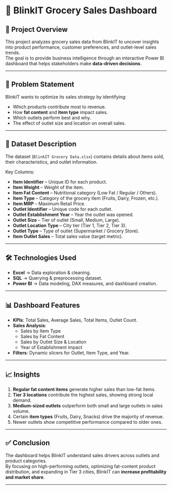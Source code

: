 # 🛒 BlinkIT Grocery Sales Dashboard  

## 📌 Project Overview  
This project analyzes grocery sales data from BlinkIT to uncover insights into product performance, customer preferences, and outlet-level sales trends.  
The goal is to provide business intelligence through an interactive Power BI dashboard that helps stakeholders make **data-driven decisions**.  

---

## 🎯 Problem Statement  
BlinkIT wants to optimize its sales strategy by identifying:  
- Which products contribute most to revenue.  
- How **fat content** and **item type** impact sales.  
- Which outlets perform best and why.  
- The effect of outlet size and location on overall sales.  

---

## 📂 Dataset Description  
The dataset (`BlinkIT Grocery Data.xlsx`) contains details about items sold, their characteristics, and outlet information.  

Key Columns:  
- **Item Identifier** – Unique ID for each product.  
- **Item Weight** – Weight of the item.  
- **Item Fat Content** – Nutritional category (Low Fat / Regular / Others).  
- **Item Type** – Category of the grocery item (Fruits, Dairy, Frozen, etc.).  
- **Item MRP** – Maximum Retail Price.  
- **Outlet Identifier** – Unique code for each outlet.  
- **Outlet Establishment Year** – Year the outlet was opened.  
- **Outlet Size** – Tier of outlet (Small, Medium, Large).  
- **Outlet Location Type** – City tier (Tier 1, Tier 2, Tier 3).  
- **Outlet Type** – Type of outlet (Supermarket / Grocery Store).  
- **Item Outlet Sales** – Total sales value (target metric).  

---

## 🛠️ Technologies Used  
- **Excel** → Data exploration & cleaning.  
- **SQL** → Querying & preprocessing dataset.  
- **Power BI** → Data modeling, DAX measures, and dashboard creation.  

---

## 📊 Dashboard Features  
- **KPIs**: Total Sales, Average Sales, Total Items, Outlet Count.  
- **Sales Analysis**:  
  - Sales by Item Type  
  - Sales by Fat Content  
  - Sales by Outlet Size & Location  
  - Year of Establishment impact  
- **Filters**: Dynamic slicers for Outlet, Item Type, and Year.  

---

## 📈 Insights  
1. **Regular fat content items** generate higher sales than low-fat items.  
2. **Tier 3 locations** contribute the highest sales, showing strong local demand.  
3. **Medium-sized outlets** outperform both small and large outlets in sales volume.  
4. Certain **item types** (Fruits, Dairy, Snacks) drive the majority of revenue.  
5. Newer outlets show competitive performance compared to older ones.  

---

## ✅ Conclusion  
The dashboard helps BlinkIT understand sales drivers across outlets and product categories.  
By focusing on high-performing outlets, optimizing fat-content product distribution, and expanding in Tier 3 cities, BlinkIT can **increase profitability and market share**.  

---


